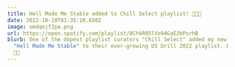 ```yaml
---
title: Hell Made Me Stable added to Chill Select playlist! 🥵🔥🐍
date: 2022-10-10T01:35:10.650Z
image: omdqejf2pa.png
url: https://open.spotify.com/playlist/0ChkR05lVo94GaEJbPsrhB
blurb: One of the dopest playlist curators "Chill Select" added my new single
  "Hell Made Me Stable" to their ever-growing US Drill 2022 playlist. Let's go
  🚀🚀
---
```

